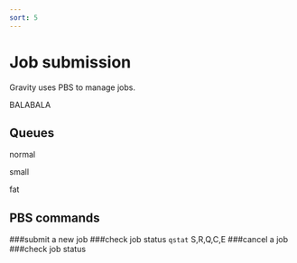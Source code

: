 ```yaml
---
sort: 5
---
```


# Job submission

Gravity uses PBS to manage jobs.

BALABALA

## Queues

normal

small

fat


## PBS commands
###submit a new job
###check job status
`qstat`
S,R,Q,C,E
###cancel a job
###check job status
